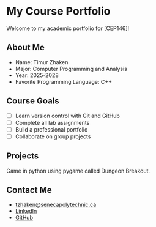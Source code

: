 # My Course Portfolio

Welcome to my academic portfolio for [CEP146]!

## About Me
- Name: Timur Zhaken
- Major: Computer Programming and Analysis
- Year: 2025-2028
- Favorite Programming Language: C++

## Course Goals
- [ ] Learn version control with Git and GitHub
- [ ] Complete all lab assignments
- [ ] Build a professional portfolio
- [ ] Collaborate on group projects

## Projects
Game in python using pygame called Dungeon Breakout.

## Contact Me
- tzhaken@senecapolytechnic.ca
- [LinkedIn](https://www.linkedin.com/in/timur-zhaken-599b1b2b4/)
- [GitHub](https://github.com/noxqzq)
